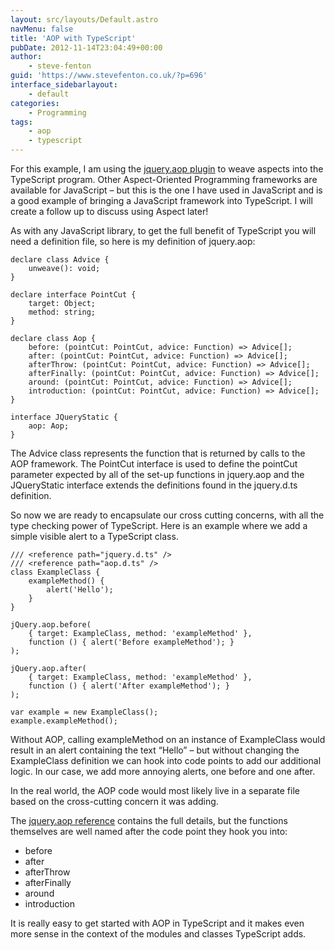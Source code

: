```yaml
---
layout: src/layouts/Default.astro
navMenu: false
title: 'AOP with TypeScript'
pubDate: 2012-11-14T23:04:49+00:00
author:
    - steve-fenton
guid: 'https://www.stevefenton.co.uk/?p=696'
interface_sidebarlayout:
    - default
categories:
    - Programming
tags:
    - aop
    - typescript
---
```


For this example, I am using the [jquery.aop plugin](http://code.google.com/p/jquery-aop/wiki/Reference) to weave aspects into the TypeScript program. Other Aspect-Oriented Programming frameworks are available for JavaScript – but this is the one I have used in JavaScript and is a good example of bringing a JavaScript framework into TypeScript. I will create a follow up to discuss using Aspect later!

As with any JavaScript library, to get the full benefit of TypeScript you will need a definition file, so here is my definition of jquery.aop:

```
declare class Advice {
    unweave(): void;
}

declare interface PointCut {
    target: Object;
    method: string;
}

declare class Aop {
    before: (pointCut: PointCut, advice: Function) => Advice[];
    after: (pointCut: PointCut, advice: Function) => Advice[];
    afterThrow: (pointCut: PointCut, advice: Function) => Advice[];
    afterFinally: (pointCut: PointCut, advice: Function) => Advice[];
    around: (pointCut: PointCut, advice: Function) => Advice[];
    introduction: (pointCut: PointCut, advice: Function) => Advice[];
}

interface JQueryStatic {
    aop: Aop;
}
```
The Advice class represents the function that is returned by calls to the AOP framework. The PointCut interface is used to define the pointCut parameter expected by all of the set-up functions in jquery.aop and the JQueryStatic interface extends the definitions found in the jquery.d.ts definition.

So now we are ready to encapsulate our cross cutting concerns, with all the type checking power of TypeScript. Here is an example where we add a simple visible alert to a TypeScript class.

```
/// <reference path="jquery.d.ts" />
/// <reference path="aop.d.ts" />
class ExampleClass {
    exampleMethod() {
        alert('Hello');
    }
}

jQuery.aop.before(
    { target: ExampleClass, method: 'exampleMethod' },
    function () { alert('Before exampleMethod'); }
);

jQuery.aop.after(
    { target: ExampleClass, method: 'exampleMethod' },
    function () { alert('After exampleMethod'); }
);

var example = new ExampleClass();
example.exampleMethod();
```
Without AOP, calling exampleMethod on an instance of ExampleClass would result in an alert containing the text “Hello” – but without changing the ExampleClass definition we can hook into code points to add our additional logic. In our case, we add more annoying alerts, one before and one after.

In the real world, the AOP code would most likely live in a separate file based on the cross-cutting concern it was adding.

The [jquery.aop reference](http://code.google.com/p/jquery-aop/wiki/Reference) contains the full details, but the functions themselves are well named after the code point they hook you into:

- before
- after
- afterThrow
- afterFinally
- around
- introduction

It is really easy to get started with AOP in TypeScript and it makes even more sense in the context of the modules and classes TypeScript adds.